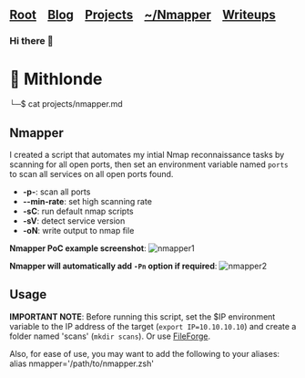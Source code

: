 <h2 class="menu-header" id="main">
<a href="https://github.com/Mithlonde/Mithlonde">Root</a>&#xA0;&#xA0;&#xA0;
<a href="https://github.com/Mithlonde/Mithlonde/blob/main/blog/index.md">Blog</a>&#xA0;&#xA0;&#xA0;
<a href="https://github.com/Mithlonde/Mithlonde/blob/main/projects/index.md">Projects</a>&#xA0;&#xA0;&#xA0;
<a href="https://github.com/Mithlonde/Mithlonde/blob/main/projects/index.md">~/Nmapper</a>&#xA0;&#xA0;&#xA0;
<a href="https://github.com/Mithlonde/Mithlonde/blob/main/all-writeups.md">Writeups</a>&#xA0;&#xA0;&#xA0;
</h2>

### Hi there 👋

# 👾 Mithlonde
└─$ cat projects/nmapper.md

## Nmapper
I created a script that automates my intial Nmap reconnaissance tasks by scanning for all open ports, then set an environment variable named `ports` to scan all services on all open ports found.

-   **-p-**: scan all ports
-   **--min-rate**: set high scanning rate
-   **-sC**: run default nmap scripts
-   **-sV**: detect service version
-   **-oN**: write output to nmap file

**Nmapper PoC example screenshot**:
![nmapper1](https://github.com/Mithlonde/Nmapper/assets/88001670/05adc8a7-aefa-406d-b4de-d399cfccbb2e)

**Nmapper will automatically add `-Pn` option if required**:
![nmapper2](https://github.com/Mithlonde/Nmapper/assets/88001670/58f5de93-45dc-40db-94a7-7edd764963ed)

## Usage
**IMPORTANT NOTE**: Before running this script, set the $IP environment variable to the IP address of the target (`export IP=10.10.10.10`) and create a folder named 'scans' (`mkdir scans`). Or use [FileForge](https://github.com/Mithlonde/FileForge).

Also, for ease of use, you may want to add the following to your aliases:
alias nmapper='/path/to/nmapper.zsh'
